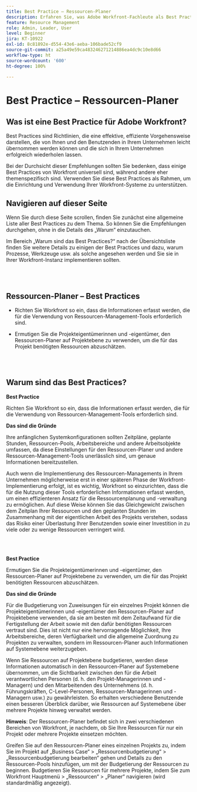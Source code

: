 ```yaml
---
title: Best Practice – Ressourcen-Planer
description: Erfahren Sie, was Adobe Workfront-Fachleute als Best Practices für das Einrichten, Verwalten und Verwenden des Ressourcen-Planers in Workfront empfehlen.
feature: Resource Management
role: Admin, Leader, User
level: Beginner
jira: KT-10922
exl-id: 8c81892e-d554-43e6-aeba-106bade52cf9
source-git-commit: a25a49e59ca483246271214886ea4dc9c10e8d66
workflow-type: ht
source-wordcount: '600'
ht-degree: 100%

---
```


# Best Practice – Ressourcen-Planer

## Was ist eine Best Practice für Adobe Workfront?

Best Practices sind Richtlinien, die eine effektive, effiziente Vorgehensweise darstellen, die von Ihnen und den Benutzenden in Ihrem Unternehmen leicht übernommen werden können und die sich in Ihrem Unternehmen erfolgreich wiederholen lassen.

Bei der Durchsicht dieser Empfehlungen sollten Sie bedenken, dass einige Best Practices von Workfront universell sind, während andere eher themenspezifisch sind. Verwenden Sie diese Best Practices als Rahmen, um die Einrichtung und Verwendung Ihrer Workfront-Systeme zu unterstützen.

## Navigieren auf dieser Seite

Wenn Sie durch diese Seite scrollen, finden Sie zunächst eine allgemeine Liste aller Best Practices zu dem Thema. So können Sie die Empfehlungen durchgehen, ohne in die Details des „Warum“ einzutauchen.

Im Bereich „Warum sind das Best Practices?“ nach der Übersichtsliste finden Sie weitere Details zu einigen der Best Practices und dazu, warum Prozesse, Werkzeuge usw. als solche angesehen werden und Sie sie in Ihrer Workfront-Instanz implementieren sollten.

</br>
</br>

## Ressourcen-Planer – Best Practices

* Richten Sie Workfront so ein, dass die Informationen erfasst werden, die für die Verwendung von Ressourcen-Management-Tools erforderlich sind.

* Ermutigen Sie die Projekteigentümerinnen und -eigentümer, den Ressourcen-Planer auf Projektebene zu verwenden, um die für das Projekt benötigten Ressourcen abzuschätzen.

</br>
</br>

## Warum sind das Best Practices?

**Best Practice**

Richten Sie Workfront so ein, dass die Informationen erfasst werden, die für die Verwendung von Ressourcen-Management-Tools erforderlich sind.

**Das sind die Gründe**

Ihre anfänglichen Systemkonfigurationen sollten Zeitpläne, geplante Stunden, Ressourcen-Pools, Arbeitsbereiche und andere Arbeitsobjekte umfassen, da diese Einstellungen für den Ressourcen-Planer und andere Ressourcen-Management-Tools unerlässlich sind, um genaue Informationen bereitzustellen.

Auch wenn die Implementierung des Ressourcen-Managements in Ihrem Unternehmen möglicherweise erst in einer späteren Phase der Workfront-Implementierung erfolgt, ist es wichtig, Workfront so einzurichten, dass die für die Nutzung dieser Tools erforderlichen Informationen erfasst werden, um einen effizienteren Ansatz für die Ressourcenplanung und -verwaltung zu ermöglichen. Auf diese Weise können Sie das Gleichgewicht zwischen dem Zeitplan Ihrer Ressourcen und den geplanten Stunden im Zusammenhang mit der eigentlichen Arbeit des Projekts verstehen, sodass das Risiko einer Überlastung Ihrer Benutzenden sowie einer Investition in zu viele oder zu wenige Ressourcen verringert wird.

</br>
</br>

**Best Practice**

Ermutigen Sie die Projekteigentümerinnen und -eigentümer, den Ressourcen-Planer auf Projektebene zu verwenden, um die für das Projekt benötigten Ressourcen abzuschätzen.

**Das sind die Gründe**

Für die Budgetierung von Zuweisungen für ein einzelnes Projekt können die Projekteigentümerinnen und -eigentümer den Ressourcen-Planer auf Projektebene verwenden, da sie am besten mit dem Zeitaufwand für die Fertigstellung der Arbeit sowie mit den dafür benötigten Ressourcen vertraut sind. Dies ist nicht nur eine hervorragende Möglichkeit, Ihre Arbeitsbereiche, deren Verfügbarkeit und die allgemeine Zuordnung zu Projekten zu verwalten, sondern im Ressourcen-Planer auch Informationen auf Systemebene weiterzugeben.

Wenn Sie Ressourcen auf Projektebene budgetieren, werden diese Informationen automatisch in den Ressourcen-Planer auf Systemebene übernommen, um die Sichtbarkeit zwischen den für die Arbeit verantwortlichen Personen (d. h. den Projekt-Managerinnen und -Managern) und den Mitarbeitenden des Unternehmens (d. h. Führungskräften, C-Level-Personen, Ressourcen-Managerinnen und -Managern usw.) zu gewährleisten. So erhalten verschiedene Benutzende einen besseren Überblick darüber, wie Ressourcen auf Systemebene über mehrere Projekte hinweg verwaltet werden.

**Hinweis**: Der Ressourcen-Planer befindet sich in zwei verschiedenen Bereichen von Workfront, je nachdem, ob Sie Ihre Ressourcen für nur ein Projekt oder mehrere Projekte einsetzen möchten.

Greifen Sie auf den Ressourcen-Planer eines einzelnen Projekts zu, indem Sie im Projekt auf „Business Case“ > „Ressourcenbudgetierung“ > „Ressourcenbudgetierung bearbeiten“ gehen und Details zu den Ressourcen-Pools hinzufügen, um mit der Budgetierung der Ressourcen zu beginnen.
Budgetieren Sie Ressourcen für mehrere Projekte, indem Sie zum Workfront Hauptmenü > „Ressourcen“ > „Planer“ navigieren (wird standardmäßig angezeigt).
